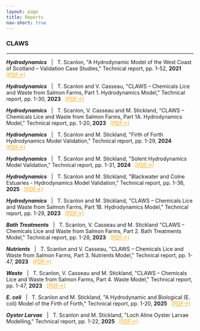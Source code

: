 ```yaml
---
layout: page
title: Reports
nav-short: true
--- 
```


### CLAWS
---

<p><b><i>Hydrodynamics</i></b> &nbsp; | &nbsp; T. Scanlon, "A Hydrodynamic Model of the West Coast of Scotland – Validation Case Studies," Technical report, pp. 1-52, <b>2021</b> &nbsp; <a href="/docs/validation_reports/West_Coast_Hydrodynamic_Model_Validation_Report_v2.pdf" target="_blank" style="color:orange"> [PDF→]</a></p>

<p><b><i>Hydrodynamics</i></b> &nbsp; | &nbsp; T. Scanlon and V. Casseau, "CLAWS – Chemicals Lice and Waste from Salmon
Farms, Part 1. Hydrodynamics Model," Technical report, pp. 1-30, <b>2023</b> &nbsp; <a href="/docs/validation_reports/CLAWS_1_Hydrodynamics_Module.pdf" target="_blank" style="color:orange"> [PDF→]</a></p>

<p><b><i>Hydrodynamics</i></b> &nbsp; | &nbsp; T. Scanlon, V. Casseau and M. Stickland, "CLAWS – Chemicals Lice and Waste from Salmon
Farms, Part 1A. Hydrodynamics Model," Technical report, pp. 1-20, <b>2023</b> &nbsp; <a href="/docs/validation_reports/CLAWS_1_A_Hydrodynamics_Module.pdf" target="_blank" style="color:orange"> [PDF→]</a></p>

<p><b><i>Hydrodynamics</i></b> &nbsp; | &nbsp; T. Scanlon and M. Stickland, "Firth of Forth Hydrodynamics Model Validation," Technical report, pp. 1-29, <b>2024</b> &nbsp; <a href="/docs/validation_reports/Firth_of_Forth_Hydrodynamics_Model_Validation.pdf" target="_blank" style="color:orange"> [PDF→]</a></p>

<p><b><i>Hydrodynamics</i></b> &nbsp; | &nbsp; T. Scanlon and M. Stickland, "Solent Hydrodynamics Model Validation," Technical report, pp. 1-31, <b>2024</b> &nbsp; <a href="/docs/validation_reports/Solent_Hydrodynamics_Model_Validation.pdf" target="_blank" style="color:orange"> [PDF→]</a></p>

<p><b><i>Hydrodynamics</i></b> &nbsp; | &nbsp; T. Scanlon and M. Stickland, "Blackwater and Colne Estuaries - Hydrodynamics Model Validation," Technical report, pp. 1-36, <b>2025</b> &nbsp; <a href="/docs/validation_reports/Blackwater_and_Colne_Estuaries_Hydrodynamics_Model_Validation.pdf" target="_blank" style="color:orange"> [PDF→]</a></p>

<p><b><i>Hydrodynamics</i></b> &nbsp; | &nbsp; T. Scanlon and M. Stickland, "CLAWS – Chemicals Lice and Waste from Salmon
Farms, Part 1B. Hydrodynamics Model," Technical report, pp. 1-29, <b>2023</b> &nbsp; <a href="/docs/validation_reports/CLAWS_1_B_Hydrodynamics_Module.pdf" target="_blank" style="color:orange"> [PDF→]</a></p>

<p><b><i>Bath Treatments</i></b> &nbsp; | &nbsp; T. Scanlon, V. Casseau and M. Stickland "CLAWS – Chemicals Lice and Waste from Salmon
Farms, Part 2. Bath Treatments Model," Technical report, pp. 1-28, <b>2023</b> &nbsp; <a href="/docs/validation_reports/CLAWS_2_Bath_Treatments_Module.pdf" target="_blank" style="color:orange"> [PDF→]</a></p>

<p><b><i>Nutrients</i></b> &nbsp; | &nbsp; T. Scanlon and V. Casseau, "CLAWS – Chemicals Lice and Waste from Salmon
Farms, Part 3. Nutrients Model," Technical report, pp. 1-47, <b>2023</b> &nbsp; <a href="/docs/validation_reports/CLAWS_3_Nutrients_Module.pdf" target="_blank" style="color:orange"> [PDF→]</a></p>

<p><b><i>Waste</i></b> &nbsp; | &nbsp; T. Scanlon, V. Casseau and M. Stickland, "CLAWS – Chemicals Lice and Waste from Salmon
Farms, Part 4. Waste Model," Technical report, pp. 1-47, <b>2023</b> &nbsp; <a href="/docs/validation_reports/MTS_CFD_Waste_Study_Little_Colonsay_v1.pdf" target="_blank" style="color:orange"> [PDF→]</a></p>

<p><b><i>E. coli</i></b> &nbsp; | &nbsp; T. Scanlon and M. Stickland, "A Hydrodynamic and Biological (E. coli) Model of the Firth of Forth," Technical report, pp. 1-20, <b>2025</b> &nbsp; <a href="/docs/validation_reports/Firth_of_Forth_Hydrodynamic_and_Biological_Ecoli_Modelling_Final_Version.pdf" target="_blank" style="color:orange"> [PDF→]</a></p>

<p><b><i>Oyster Larvae</i></b> &nbsp; | &nbsp; T. Scanlon and M. Stickland, "Loch Aline Oyster Larvae Modelling," Technical report, pp. 1-22, <b>2025</b> &nbsp; <a href="/docs/validation_reports/Loch_Aline_Oyster_Larvae_Modelling_Report.pdf" target="_blank" style="color:orange"> [PDF→]</a></p>
